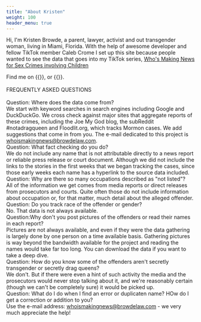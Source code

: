 ```yaml
---
title: "About Kristen"
weight: 100
header_menu: true
---
```

Hi, I'm Kristen Browde, a parent, lawyer, activist and out transgender woman, living in Miami, Florida. With the help of awesome developer and fellow TikTok member Caleb Crome I set up this site because people wanted to see the data that goes into my TikTok series, [Who's Making News for Sex Crimes involving Children](#tiktok)

Find me on
{{<extlink href="https://www.youtube.com/@NewGirlNY_FL" text="YouTube" >}},
or
{{<extlink href="https://www.tiktok.com/@newgirlny_fl" text="TikTok" >}}.
<BR><BR>
FREQUENTLY ASKED QUESTIONS<BR><BR>
Question: Where does the data come from? <BR>
We start with keyword searches in search engines including Google and DuckDuckGo. We cross check against major sites that aggregate reports of these crimes, including the Joe My God blog, the subReddit #notadragqueen and Floodlit.org, which tracks Mormon cases. We add suggestions that come in from you. The e-mail dedicated to this project is whoismakingnews@browdelaw.com.<BR>
Question: What fact checking do you do? <BR>
We do not include any name that is not attributable directly to a news report or reliable press release or court document. Although we did not include the links to the stories in the first weeks that we began tracking the cases, since those early weeks each name has a hyperlink to the source data included. <BR>
Question: Why are there so many occupations described as "not listed"?<BR>
All of the information we get comes from media reports or direct releases from prosecutors and courts. Quite often those do not include information about occupation or, for that matter, much detail about the alleged offender.<BR>
Question: Do you track race of the offender or gender?<BR>
No. That data is not always available.<BR>
Question:Why don't you post pictures of the offenders or read their names in each report? <BR>
Pictures are not always available, and even if they were the data gathering is largely done by one person on a time available basis. Gathering pictures is way beyond the bandwidth available for the project and reading the names would take far too long. You can download the data if you want to take a deep dive. <BR>
Question: How do you know some of the offenders aren't secretly transgender or secretly drag queens? <BR>
We don't. But if there were even a hint of such activity the media and the prosecutors would never stop talking about it, and we're reasonably certain (though we can't be completely sure) it would be picked up.<BR>
Question: What do I do when I find an error or duplicaten name? HOw do I get a correction or addition to you? <BR>
Use the e-mail address: whoismakingnews@browdelaw.com - we very much appreciate the help! <BR>

